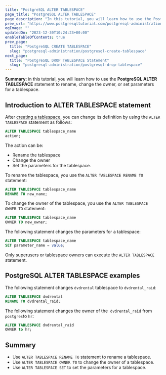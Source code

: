```yaml
---
title: "PostgreSQL ALTER TABLESPACE"
page_title: "PostgreSQL ALTER TABLESPACE"
page_description: "In this tutorial, you will learn how to use the PostgreSQL ALTER TABLESPACE statement to rename, change the owner, or set parameters for a tablespace."
prev_url: "https://www.postgresqltutorial.com/postgresql-administration/postgresql-alter-tablespace/"
ogImage: ""
updatedOn: "2023-12-30T10:24:23+00:00"
enableTableOfContents: true
prev_page: 
  title: "PostgreSQL CREATE TABLESPACE"
  slug: "postgresql-administration/postgresql-create-tablespace"
next_page: 
  title: "PostgreSQL DROP TABLESPACE Statement"
  slug: "postgresql-administration/postgresql-drop-tablespace"
---
```





**Summary**: in this tutorial, you will learn how to use the **PostgreSQL ALTER TABLESPACE** statement to rename, change the owner, or set parameters for a tablespace.


## Introduction to ALTER TABLESPACE statement

After [creating a tablespace](postgresql-create-tablespace "PostgreSQL creating tablespace"), you can change its definition by using the `ALTER TABLESPACE` statement as follows:


```sql
ALTER TABLESPACE tablespace_name
action;
```
The action can be:

* Rename the tablespace
* Change the owner
* Set the parameters for the tablespace.

To rename the tablespace, you use the `ALTER TABLESPACE RENAME TO` statement:


```sql
ALTER TABLESPACE tablespace_name 
RENAME TO new_name;
```
To change the owner of the tablespace, you use the `ALTER TABLESPACE OWNER TO` statement:


```sql
ALTER TABLESPACE tablespace_name 
OWNER TO new_owner;
```
The following statement changes the parameters for a tablespace:


```sql
ALTER TABLESPACE tablespace_name 
SET parameter_name = value;
```
Only superusers or tablespace owners can execute the `ALTER TABLESPACE` statement.


## PostgreSQL ALTER TABLESPACE examples

The following statement changes `dvdrental` tablespace to `dvdrental_raid`:


```sql
ALTER TABLESPACE dvdrental 
RENAME TO dvdrental_raid;
```
The following statement changes the owner of the  `dvdrental_raid` from `postgres`to `hr`:


```sql
ALTER TABLESPACE dvdrental_raid 
OWNER to hr;
```

## Summary

* Use `ALTER TABLESPACE RENAME TO` statement to rename a tablespace.
* Use `ALTER TABLESPACE OWNER TO` to change the owner of a tablespace.
* Use `ALTER TABLESPACE SET` to set the parameters for a tablespace.

